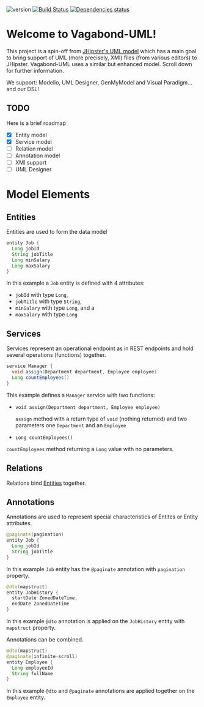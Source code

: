 ![version](https://badge.fury.io/js/vagabond-uml.svg)
[![Build Status](https://travis-ci.org/hakandilek/vagabond-uml.svg?branch=master)](https://travis-ci.org/hakandilek/vagabond-uml) 
[![Dependencies status](https://david-dm.org/hakandilek/vagabond-uml.svg)](https://david-dm.org/hakandilek/vagabond-uml)

# Welcome to Vagabond-UML!

This project is a spin-off from [JHipster's UML model](https://jhipster.github.io/jhipster-uml/) which has a main goal to bring support of UML (more precisely, XMI) files (from various editors) to JHipster. Vagabond-UML uses a similar but enhanced model. Scroll down for further information.

We support: Modelio, UML Designer, GenMyModel and Visual Paradigm... and our DSL!

## TODO
  Here is a brief roadmap
  
  - [x] Entity model
  - [x] Service model
  - [ ] Relation model
  - [ ] Annotation model
  - [ ] XMI support
  - [ ] UML Designer
    
# Model Elements

## Entities

Entities are used to form the data model

```java
entity Job {
  Long jobId
  String jobTitle
  Long minSalary 
  Long maxSalary
}
```
In this example a `Job` entity is defined with 4 attributes:
 - `jobId` with type `Long`,
 - `jobTitle` with type `String`,
 - `minSalary` with type `Long`, and a
 - `maxSalary` with type `Long`

## Services

Services represent an operational endpoint as in REST endpoints and hold several 
operations (functions) together.

```java
service Manager {
  void assign(Department department, Employee employee)
  Long countEmployees()
} 
```
This example defines a `Manager` service with two functions:

 - `void assign(Department department, Employee employee)`
   
   `assign` method with a return type of `void` (nothing returned) and 
   two parameters one `Department` and an `Employee`
   
 - `Long countEmployees()`
  
  `countEmployees` method returning a `Long` value with no parameters.
   

## Relations

Relations bind [Entities](#Entities) together.

## Annotations

Annotations are used to represent special characteristics of Entites or Entity attributes.

```java
@paginate(pagination)
entity Job {
  Long jobId
  String jobTitle
}
```
In this example `Job` entity has the `@paginate` annotation with `pagination` property.

```java
@dto(mapstruct)
entity JobHistory {
  startDate ZonedDateTime,
  endDate ZonedDateTime
}
```
In this example `@dto` annotation is applied on the `JobHistory` entity with `mapstruct` 
property.

Annotations can be combined.

```java
@dto(mapstruct)
@paginate(infinite-scroll)
entity Employee {
  Long employeeId 
  String fullName
}
```
In this example `@dto` and `@paginate` annotations are applied together on the 
`Employee` entity.
 
<!--
For more information, visit our [Wiki page](https://getvagabond.github.io/vagabond-uml/) in JHipster's wiki.
-->
